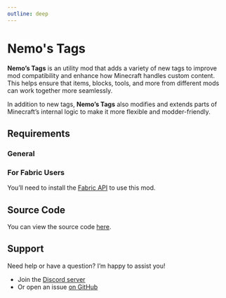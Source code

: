 ```yaml
---
outline: deep
---
```


# Nemo's Tags

**Nemo’s Tags** is an utility mod that adds a variety of new tags to improve mod compatibility and enhance how Minecraft handles custom content.
This helps ensure that items, blocks, tools, and more from different mods can work together more seamlessly.

In addition to new tags, **Nemo’s Tags** also modifies and extends parts of Minecraft’s internal logic to make it more flexible and modder-friendly.

<!--@include: @/../templates/minecraft-note.md-->

## Requirements

### General

### For Fabric Users

You’ll need to install the [Fabric API](https://www.curseforge.com/minecraft/mc-mods/fabric-api) to use this mod.

## Source Code

You can view the source code [here](https://github.com/NemoNotFound/NemosTags).

## Support

Need help or have a question? I’m happy to assist you!

- Join the [Discord server](https://discord.com/invite/yxs9dga)
- Or open an issue [on GitHub](https://github.com/NemoNotFound/NemosTags/issues)
